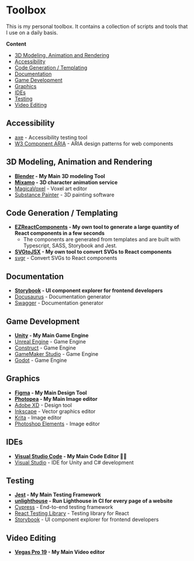 # Toolbox

This is my personal toolbox. It contains a collection of scripts and tools that I use on a daily basis.

**Content**

- [3D Modeling, Animation and Rendering](#3d-modeling-animation-and-rendering)
- [Accessibility](#accessibility)
- [Code Generation / Templating](#code-generation-templating)
- [Documentation](#documentation)
- [Game Development](#game-development)
- [Graphics](#graphics)
- [IDEs](#ides)
- [Testing](#testing)
- [Video Editing](#video-editing)

## Accessibility

- [axe](https://www.deque.com/axe/) - Accessibility testing tool
- [W3 Component ARIA](https://www.w3.org/WAI/ARIA/apg/patterns/) - ARIA design patterns for web components

## 3D Modeling, Animation and Rendering

- **[Blender](https://www.blender.org/) - My Main 3D modeling Tool**
- **[Mixamo](https://www.mixamo.com/) - 3D character animation service**
- [MagicaVoxel](https://ephtracy.github.io/) - Voxel art editor
- [Substance Painter](https://www.substance3d.com/products/substance-painter/) - 3D painting software

## Code Generation / Templating

- **[EZReactComponents](https://github.com/DominicF96/ez-react-components) - My own tool to generate a large quantity of React components in a few seconds**
   - The components are generated from templates and are built with Typescript, SASS, Storybook and Jest.
- **[SVGtoJSX](https://github.com/DominicF96/svg-to-jsx) - My own tool to convert SVGs to React components**
- [svgr](https://react-svgr.com/) - Convert SVGs to React components

## Documentation

- **[Storybook](https://storybook.js.org/) - UI component explorer for frontend developers**
- [Docusaurus](https://docusaurus.io/) - Documentation generator
- [Swagger](https://swagger.io/) - Documentation generator

## Game Development

- **[Unity](https://unity.com/) - My Main Game Engine**
- [Unreal Engine](https://www.unrealengine.com/) - Game Engine
- [Construct](https://www.construct.net/) - Game Engine
- [GameMaker Studio](https://www.yoyogames.com/gamemaker) - Game Engine
- [Godot](https://godotengine.org/) - Game Engine

## Graphics

- **[Figma](https://www.figma.com/) - My Main Design Tool**
- **[Photopea](https://www.photopea.com/) - My Main Image editor**
- [Adobe XD](https://www.adobe.com/products/xd.html) - Design tool
- [Inkscape](https://inkscape.org/) - Vector graphics editor
- [Krita](https://krita.org/en/) - Image editor
- [Photoshop Elements](https://www.adobe.com/products/photoshop-elements.html) - Image editor

## IDEs

- **[Visual Studio Code](https://code.visualstudio.com/) - My Main Code Editor 💖🤓**
- [Visual Studio](https://visualstudio.microsoft.com/) - IDE for Unity and C# development

## Testing

- **[Jest](https://jestjs.io/) - My Main Testing Framework**
- **[unlighthouse](https://github.com/harlan-zw/unlighthouse) - Run Lighthouse in CI for every page of a website**
- [Cypress](https://www.cypress.io/) - End-to-end testing framework
- [React Testing Library](https://testing-library.com/docs/react-testing-library/intro/) - Testing library for React
- [Storybook](https://storybook.js.org/) - UI component explorer for frontend developers

## Video Editing

- **[Vegas Pro 19](https://www.vegascreativesoftware.com/us/vegas-pro/) - My Main Video editor**
